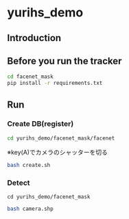 # yurihs_demo

## Introduction

## Before you run the tracker
```bash
cd facenet_mask
pip install -r requirements.txt
```

## Run

### Create DB(register)
```bash
cd yurihs_demo/facenet_mask/facenet
```

※key(A)でカメラのシャッターを切る
```bash
bash create.sh
```

### Detect
`cd yurihs_demo/facenet_mask`
```bash
bash camera.shp
```
